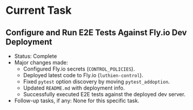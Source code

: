 # Current Task
## Configure and Run E2E Tests Against Fly.io Dev Deployment
 - Status: Complete
 - Major changes made:
    - Configured Fly.io secrets (`CONTROL_POLICIES`).
    - Deployed latest code to Fly.io (`luthien-control`).
    - Fixed `pytest` option discovery by moving `pytest_addoption`.
    - Updated `README.md` with deployment info.
    - Successfully executed E2E tests against the deployed dev server.
 - Follow-up tasks, if any: None for this specific task.
